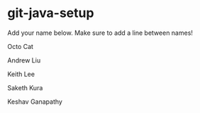# git-java-setup

Add your name below. Make sure to add a line between names!

Octo Cat

Andrew Liu

Keith Lee

Saketh Kura

Keshav Ganapathy
